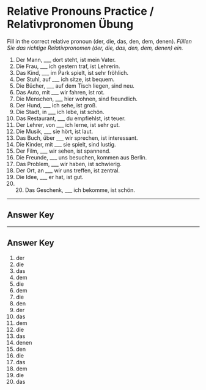 # Relative Pronouns Practice / Relativpronomen Übung

Fill in the correct relative pronoun (der, die, das, den, dem, denen).
*Füllen Sie das richtige Relativpronomen (der, die, das, den, dem, denen) ein.*

1. Der Mann, ___ dort steht, ist mein Vater.
2. Die Frau, ___ ich gestern traf, ist Lehrerin.
3. Das Kind, ___ im Park spielt, ist sehr fröhlich.
4. Der Stuhl, auf ___ ich sitze, ist bequem.
5. Die Bücher, ___ auf dem Tisch liegen, sind neu.
6. Das Auto, mit ___ wir fahren, ist rot.
7. Die Menschen, ___ hier wohnen, sind freundlich.
8. Der Hund, ___ ich sehe, ist groß.
9. Die Stadt, in ___ ich lebe, ist schön.
10. Das Restaurant, ___ du empfiehlst, ist teuer.
11. Der Lehrer, von ___ ich lerne, ist sehr gut.
12. Die Musik, ___ sie hört, ist laut.
13. Das Buch, über ___ wir sprechen, ist interessant.
14. Die Kinder, mit ___ sie spielt, sind lustig.
15. Der Film, ___ wir sehen, ist spannend.
16. Die Freunde, ___ uns besuchen, kommen aus Berlin.
17. Das Problem, ___ wir haben, ist schwierig.
18. Der Ort, an ___ wir uns treffen, ist zentral.
19. Die Idee, ___ er hat, ist gut.
20. 20. Das Geschenk, ___ ich bekomme, ist schön.

---

## Answer Key

---
## Answer Key

1. der
2. die
3. das
4. dem
5. die
6. dem
7. die
8. den
9. der
10. das
11. dem
12. die
13. das
14. denen
15. den
16. die
17. das
18. dem
19. die
20. das
